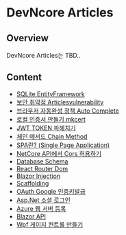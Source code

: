 # DevNcore Articles

## Overview
DevNcore Articles는 TBD..

## Content
- [SQLite EntityFramework](articles/entityframework-sqlite.md)
- [보안 취약점 Articlesvulnerability](articles/articlesvulnerability.md)
- [브라우저 자동완성 정책 Auto Complete](articles/autocomplete.md)
- [로컬 인증서 만들기 mkcert](/articles/mkcert.md)
- [JWT TOKEN 파헤치기](articles/csharp-jwt-token.md)
- [체인 메서드 Chain Method](articles/chainmethod.md)
- [SPA란? (Single Page Application)](articles/single-page-application.md)
- [NetCore API에서 Cors 허용하기](articles/allow-cors-for-aspnetcore.md)
- [Database Schema]()
- [React Router Dom]()
- [Blazor Injection]()
- [Scaffolding]()
- [OAuth Google 인증키발급](articles/oauth-google.md)
- [Asp.Net 소셜 로그인](articles/asp-social-oauth.md)
- [Azure 웹 서버 등록](articles/azure-partal)
- [Blazor API](articles/blazor-api)
- [Wpf 게이지 컨트롤 만들기](articles/wpf-gauge-control)
